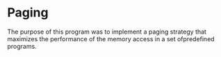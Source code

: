 # Paging
The purpose of this program was to implement a paging strategy that maximizes the performance of the memory access in a set ofpredefined programs.

